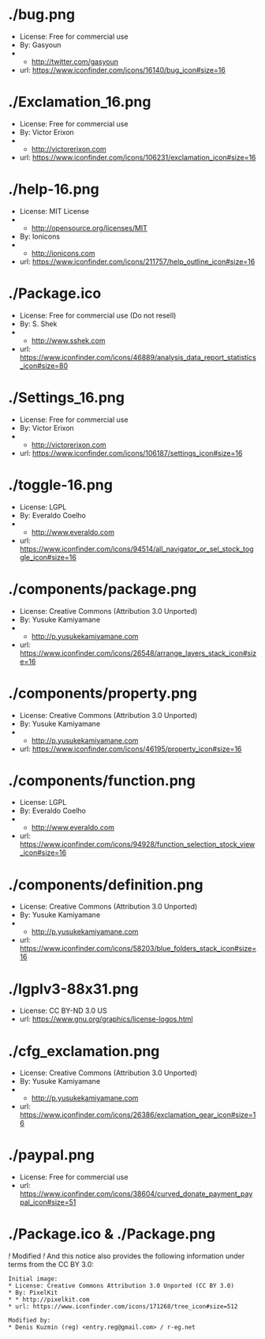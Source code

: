 # ./bug.png

* License: Free for commercial use
* By: Gasyoun
* * http://twitter.com/gasyoun
* url: https://www.iconfinder.com/icons/16140/bug_icon#size=16

# ./Exclamation_16.png

* License: Free for commercial use
* By: Victor Erixon 
* * http://victorerixon.com
* url: https://www.iconfinder.com/icons/106231/exclamation_icon#size=16

# ./help-16.png

* License: MIT License
* * http://opensource.org/licenses/MIT
* By: Ionicons
* * http://ionicons.com
* url: https://www.iconfinder.com/icons/211757/help_outline_icon#size=16

# ./Package.ico

* License: Free for commercial use (Do not resell)
* By: S. Shek
* * http://www.sshek.com
* url: https://www.iconfinder.com/icons/46889/analysis_data_report_statistics_icon#size=80

# ./Settings_16.png

* License: Free for commercial use
* By: Victor Erixon
* * http://victorerixon.com
* url: https://www.iconfinder.com/icons/106187/settings_icon#size=16

# ./toggle-16.png

* License: LGPL
* By: Everaldo Coelho
* * http://www.everaldo.com
* url: https://www.iconfinder.com/icons/94514/all_navigator_or_sel_stock_toggle_icon#size=16

# ./components/package.png

* License: Creative Commons (Attribution 3.0 Unported)
* By: Yusuke Kamiyamane
* * http://p.yusukekamiyamane.com
* url: https://www.iconfinder.com/icons/26548/arrange_layers_stack_icon#size=16

# ./components/property.png

* License: Creative Commons (Attribution 3.0 Unported)
* By: Yusuke Kamiyamane
* * http://p.yusukekamiyamane.com
* url: https://www.iconfinder.com/icons/46195/property_icon#size=16

# ./components/function.png

* License: LGPL
* By: Everaldo Coelho
* * http://www.everaldo.com
* url: https://www.iconfinder.com/icons/94928/function_selection_stock_view_icon#size=16

# ./components/definition.png

* License: Creative Commons (Attribution 3.0 Unported)
* By: Yusuke Kamiyamane
* * http://p.yusukekamiyamane.com
* url: https://www.iconfinder.com/icons/58203/blue_folders_stack_icon#size=16

# ./lgplv3-88x31.png

* License: CC BY-ND 3.0 US
* url: https://www.gnu.org/graphics/license-logos.html

# ./cfg_exclamation.png

* License: Creative Commons (Attribution 3.0 Unported)
* By: Yusuke Kamiyamane
* * http://p.yusukekamiyamane.com
* url: https://www.iconfinder.com/icons/26386/exclamation_gear_icon#size=16

# ./paypal.png

* License: Free for commercial use
* url: https://www.iconfinder.com/icons/38604/curved_donate_payment_paypal_icon#size=51

# ./Package.ico & ./Package.png

*!* Modified *!* And this notice also provides the following information under terms from the CC BY 3.0:

    Initial image:
    * License: Creative Commons Attribution 3.0 Unported (CC BY 3.0)
    * By: PixelKit 
    * * http://pixelkit.com
    * url: https://www.iconfinder.com/icons/171268/tree_icon#size=512

    Modified by:
    * Denis Kuzmin (reg) <entry.reg@gmail.com> / r-eg.net

